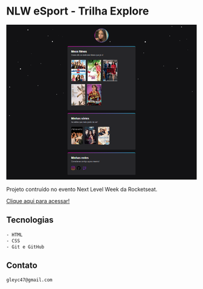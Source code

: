 # NLW eSport - Trilha Explore

![printdesafio](./github/print.tela.logo.png)


Projeto contruído no evento Next Level Week da Rocketseat. 

[Clique aqui para acessar!](https://gleycianecosta.github.io/Desafio-NLW/)

## Tecnologias
    - HTML
    - CSS
    - Git e GitHub

## Contato

    gleyc47@gmail.com    